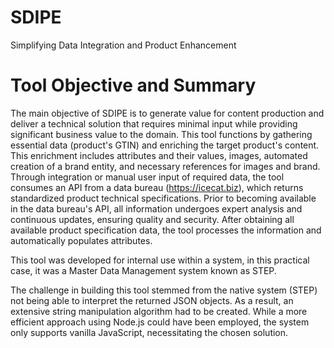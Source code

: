 # SDIPE
Simplifying Data Integration and Product Enhancement

# Tool Objective and Summary

The main objective of SDIPE is to generate value for content production and deliver a technical solution that requires minimal input while providing significant business value to the domain. This tool functions by gathering essential data (product's GTIN) and enriching the target product's content. This enrichment includes attributes and their values, images, automated creation of a brand entity, and necessary references for images and brand. Through integration or manual user input of required data, the tool consumes an API from a data bureau (https://icecat.biz), which returns standardized product technical specifications. Prior to becoming available in the data bureau's API, all information undergoes expert analysis and continuous updates, ensuring quality and security. After obtaining all available product specification data, the tool processes the information and automatically populates attributes.

This tool was developed for internal use within a system, in this practical case, it was a Master Data Management system known as STEP.

The challenge in building this tool stemmed from the native system (STEP) not being able to interpret the returned JSON objects. As a result, an extensive string manipulation algorithm had to be created. While a more efficient approach using Node.js could have been employed, the system only supports vanilla JavaScript, necessitating the chosen solution.
